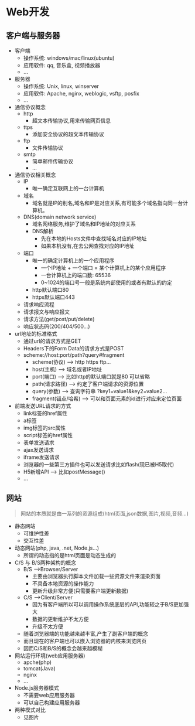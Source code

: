 # Web开发
## 客户端与服务器
- 客户端
    - 操作系统: windows/mac/linux(ubuntu)
    - 应用软件: qq, 音乐盒, 视频播放器
    - ...
- 服务器
    - 操作系统: Unix, linux, winserver
    - 应用软件: Apache, nginx, weblogic, vsftp, posfix
    - ...
- 通信协议概念
    - http
        - 超文本传输协议,用来传输网页信息
    - ttps
        - 添加安全协议的超文本传输协议
    - ftp
        - 文件传输协议
    - smtp
        - 简单邮件传输协议
        - ...
- 通信协议相关概念
    - IP
        - 唯一确定互联网上的一台计算机
    - 域名
        - 域名就是IP的别名,域名和IP是对应关系,有可能多个域名指向同一台计算机。
    - DNS(domain network service)
        - 域名网络服务,维护了域名和IP地址的对应关系
        - DNS解析
            - 先在本地的Hosts文件中查找域名对应的IP地址
            - 如果本机没有,在去公网查找对应的IP地址
    - 端口
        - 唯一的确定计算机上的一个应用程序
            - 一个IP地址 + 一个端口 = 某个计算机上的某个应用程序
            - 一台计算机上的端口数: 65536
            - 0~1024的端口号一般是系统内部使用的或者有默认的约定
        - http默认端口80
        - https默认端口443
    - 请求响应流程
    - 请求报文与响应报文
    - 请求方法(get/post/put/delete)
    - 响应状态码(200/404/500...)
- url地址的标准格式
    - 通过url的请求方式是GET
    - Headers下的Form Data的请求方式是POST
    - scheme://host:port/path?query#fragment
        - scheme(协议) --> http https ftp...
        - host(主机) --> 域名或者IP地址
        - port(端口) --> 比如http的默认端口就是80 可以省略
        - path(请求路径) --> 约定了客户端请求的资源位置
        - query(参数) --> 查询字符串 ?key1=value1&key2=value2...
        - fragment(锚点/哈希) --> 可以和页面元素的id进行对应来定位页面
- 前端发送URL请求的方式
    - link标签的href属性
    - a标签
    - img标签的src属性
    - script标签的href属性
    - 表单发送请求
    - ajax发送请求
    - iframe发送请求
    - 浏览器的一些第三方插件也可以发送请求比如flash(现已被H5取代)
    - H5新增API --> 比如postMessage()
    - ...
## 网站
> 网站的本质就是由一系列的资源组成(html页面,json数据,图片,视频,音频...)

- 静态网站
    - 可维护性差
    - 交互性差
- 动态网站(php, java, .net, Node.js...)
    - 所谓的动态指的是html页面是动态生成的
- C/S 与 B/S两种架构的概念
    - B/S -->Browser/Server
        - 主要由浏览器执行脚本文件加载一些资源文件来渲染页面
        - 不具备本地资源的操作能力
        - 更新升级非常方便(只需要客户端更新数据)
    - C/S -->Client/Server
        - 因为有客户端所以可以调用操作系统底层的API,功能较之于B/S更加强大
        - 数据的更新维护不太方便
        - 升级不太方便
    - 随着浏览器端的功能越来越丰富,产生了副客户端的概念
    - 而且现在的客户端也可以嵌入浏览器的内核来浏览网页
    - 因而C/S和B/S的概念会越来越模糊
- 网站运行环境(web应用服务器)
    - apche(php)
    - tomcat(Java)
    - nginx
    - ...
- Node.js服务器模式
    - 不需要web应用服务器
    - 可以自己构建应用服务器
- 两种模式对比
    - 见图片